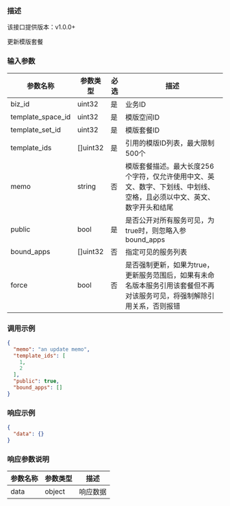 ### 描述

该接口提供版本：v1.0.0+

更新模版套餐

### 输入参数

| 参数名称          | 参数类型 | 必选 | 描述                                                         |
| ----------------- | -------- | ---- | ------------------------------------------------------------ |
| biz_id            | uint32   | 是   | 业务ID                                                       |
| template_space_id | uint32   | 是   | 模版空间ID                                                   |
| template_set_id   | uint32   | 是   | 模版套餐ID                                                   |
| template_ids      | []uint32 | 是   | 引用的模版ID列表，最大限制500个                              |
| memo              | string   | 否   | 模版套餐描述。最大长度256个字符，仅允许使用中文、英文、数字、下划线、中划线、空格，且必须以中文、英文、数字开头和结尾 |
| public            | bool     | 是   | 是否公开对所有服务可见，为true时，则忽略入参bound_apps       |
| bound_apps        | []uint32 | 否   | 指定可见的服务列表                                           |
| force             | bool     | 否   | 是否强制更新，如果为true，更新服务范围后，如果有未命名版本服务引用该套餐但不再对该服务可见，将强制解除引用关系，否则报错 |

### 调用示例

```json
{
  "memo": "an update memo",
  "template_ids": [
    1,
    2
  ],
  "public": true,
  "bound_apps": []
}
```

### 响应示例

```json
{
  "data": {}
}
```

### 响应参数说明

| 参数名称 | 参数类型 | 描述     |
| -------- | -------- | -------- |
| data     | object   | 响应数据 |

